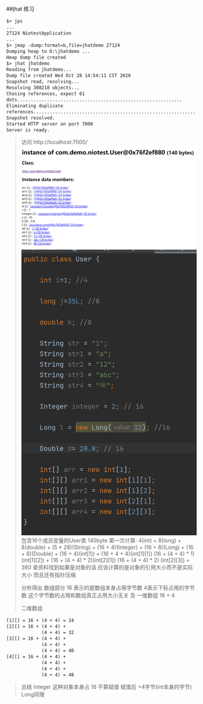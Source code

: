 ##jhat 练习

```text
$> jps
...
27124 NiotestApplication
...
$> jmap -dump:format=b,file=jhatdemo 27124
Dumping heap to D:\jhatdemo ...
Heap dump file created
$> jhat jhatdemo
Reading from jhatdemo...
Dump file created Wed Oct 28 14:54:11 CST 2020
Snapshot read, resolving...
Resolving 308218 objects...
Chasing references, expect 61 dots.............................................................
Eliminating duplicate references.............................................................
Snapshot resolved.
Started HTTP server on port 7000
Server is ready.
```

> 访问 http://localhost:7000/
![](Snipaste_2020-10-28_15-11-51.png)
![](Snipaste_2020-10-28_15-10-42.png)
> 包含16个成员变量的User类 140byte
> 第一次计算: 
> 4(int) + 8(long) + 8(double) + 
> (5 * 28)(String) + (16 + 4)(Integer) + 
> (16 + 8)(Long) + (16 + 8)(Double) + 
> (16 + 4)(int[1]) + (16 + 4 + 4)(int[1][1])
> (16 + (4 + 4) * 1) (int[1][2]) + (16 + (4 + 4) * 2)(int[2][1])
> (16 + (4 + 4) * 2) (int[2][3]) = 360 
> 查资料找到如果是对象的话 应该计算的是对象的引用大小而不是实际大小 而且还有指针压缩
> 
> 分析得出 数组部分 16 表示的是数组本身占用字节数 4表示下标占用的字节数 这个字节数的占用和数组真正占用大小无关
> 及 一维数组 16 + 4 
>
> 二维数组
```text
[1][] = 16 + (4 + 4) = 24
[2][] = 16 + (4 + 4) +
             (4 + 4) = 32
[3][] = 16 + (4 + 4) +
             (4 + 4) +
             (4 + 4) = 40
[4][] = 16 + (4 + 4) +
             (4 + 4) +
             (4 + 4) + 
             (4 + 4) = 48
```
>        
> 总结 
>Integer 这种对象本身占 16 不算赋值 赋值后 +4字节(int本身的字节)
> Long同理 
